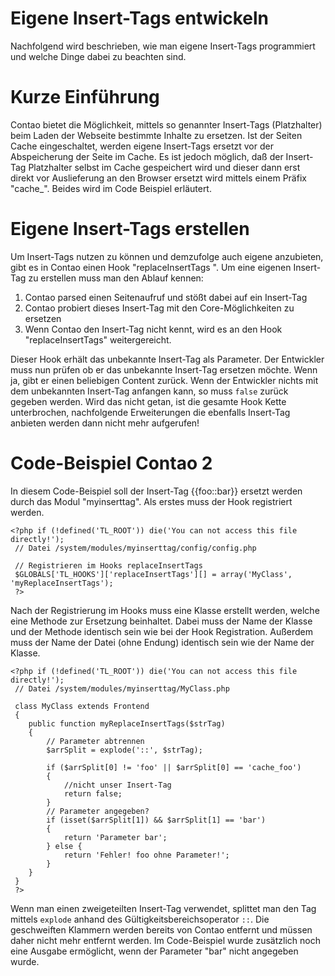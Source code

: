 # Eigene Insert-Tags entwickeln
Nachfolgend wird beschrieben, wie man eigene Insert-Tags programmiert und welche Dinge dabei zu beachten sind.


# Kurze Einführung
Contao bietet die Möglichkeit, mittels so genannter Insert-Tags (Platzhalter) beim Laden der Webseite bestimmte Inhalte zu ersetzen. Ist der Seiten Cache eingeschaltet, werden eigene Insert-Tags ersetzt vor der Abspeicherung der Seite im Cache. Es ist jedoch möglich, daß der Insert-Tag Platzhalter selbst im Cache gespeichert wird und dieser dann erst direkt vor Auslieferung an den Browser ersetzt wird mittels einem Präfix "cache_". Beides wird im Code Beispiel erläutert.


# Eigene Insert-Tags erstellen 
Um Insert-Tags nutzen zu können und demzufolge auch eigene anzubieten, gibt es in Contao einen Hook "replaceInsertTags ".
Um eine eigenen Insert-Tag zu erstellen muss man den Ablauf kennen:
1. Contao parsed einen Seitenaufruf und stößt dabei auf ein Insert-Tag
2. Contao probiert dieses Insert-Tag mit den Core-Möglichkeiten zu ersetzen
3. Wenn Contao den Insert-Tag nicht kennt, wird es an den Hook "replaceInsertTags" weitergereicht. 

Dieser Hook erhält das unbekannte Insert-Tag als Parameter. Der Entwickler muss nun prüfen ob er das unbekannte Insert-Tag ersetzen möchte. Wenn ja, gibt er einen beliebigen Content zurück.
Wenn der Entwickler nichts mit dem unbekannten Insert-Tag anfangen kann, so muss `false` zurück gegeben werden. Wird das nicht getan, ist die gesamte Hook Kette unterbrochen, nachfolgende Erweiterungen die ebenfalls Insert-Tag anbieten werden dann nicht mehr aufgerufen!


# Code-Beispiel Contao 2
In diesem Code-Beispiel soll der Insert-Tag {{foo::bar}} ersetzt werden durch das Modul "myinserttag". Als erstes muss der Hook registriert werden. 

``` {.php}
<?php if (!defined('TL_ROOT')) die('You can not access this file directly!');
 // Datei /system/modules/myinserttag/config/config.php
 
 // Registrieren im Hooks replaceInsertTags
 $GLOBALS['TL_HOOKS']['replaceInsertTags'][] = array('MyClass', 'myReplaceInsertTags');
 ?>
```

Nach der Registrierung im Hooks muss eine Klasse erstellt werden, welche eine Methode zur Ersetzung beinhaltet.
Dabei muss der Name der Klasse und der Methode identisch sein wie bei der Hook Registration.
Außerdem muss der Name der Datei (ohne Endung) identisch sein wie der Name der Klasse. 

``` {.php}
<?php if (!defined('TL_ROOT')) die('You can not access this file directly!');
 // Datei /system/modules/myinserttag/MyClass.php
 
 class MyClass extends Frontend
 {
    public function myReplaceInsertTags($strTag)
    {
        // Parameter abtrennen
        $arrSplit = explode('::', $strTag);
 
        if ($arrSplit[0] != 'foo' || $arrSplit[0] == 'cache_foo')
        {
            //nicht unser Insert-Tag
            return false;
        }
        // Parameter angegeben?
        if (isset($arrSplit[1]) && $arrSplit[1] == 'bar')
        {
            return 'Parameter bar';
        } else {
            return 'Fehler! foo ohne Parameter!';
        }
    }
 }
 ?>
```

Wenn man einen zweigeteilten Insert-Tag verwendet, splittet man den Tag mittels `explode` anhand des Gültigkeitsbereichsoperator  `::`. Die geschweiften Klammern werden bereits von Contao entfernt und müssen daher nicht mehr entfernt werden.
Im Code-Beispiel wurde zusätzlich noch eine Ausgabe ermöglicht, wenn der Parameter "bar" nicht angegeben wurde.
